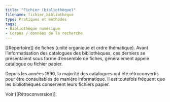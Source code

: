 ```yaml
---
title: "Fichier (bibliothèque)"
filename: fichier_bibliotheque
type: Pratiques et méthodes
tags:
- Bibliothèque numérique
- Corpus / données de la recherche
---
```


[[Répertoire]] de fiches (unité organique et ordre thématique). Avant l’informatisation des catalogues des bibliothèques, ces derniers se présentaient sous forme d’ensemble de fiches, généralement appelé catalogue ou fichier papier.

Depuis les années 1990, la majorité des catalogues ont été rétroconvertis pour être consultables de manière informatique. Il est toutefois fréquent que les bibliothèques conservent leurs fichiers papier.

Voir [[Rétroconversion]].

